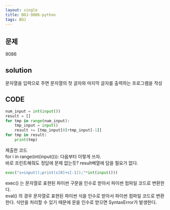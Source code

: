 ```yaml
---
layout: single
title: BOJ-9086-python
tags: BOJ
---
```


## 문제  
9086

## solution  
문자열을 입력으로 주면 문자열의 첫 글자와 마지막 글자를 출력하는 프로그램을 작성  

## CODE  

```python
num_input = int(input())
result = []
for tmp in range(num_input):
    tmp_input = input()
    result += [tmp_input[0]+tmp_input[-1]]
for tmp in result:
    print(tmp)
```
제출한 코드  
for i in range(int(input())): 다음부터 이렇게 쓰자.  
바로 프린트해줘도 정답에 문제 없는듯? result배열에 담을 필요가 없다.  
  
```python
exec("s=input();print(s[0]+s[-1]);"*int(input()))
```
exec() 는 문자열로 표현된 파이썬 구문을 인수로 받아서 파이썬 컴파일 코드로 변환한다.  
eval() 의 경우 문자열로 표현된 파이썬 식을 인수로 받아서 파이썬 컴파일 코드로 변환한다. 식만을 처리할 수 있기 때문에 문을 인수로 받으면 SyntaxError가 발생한다.  
  
  